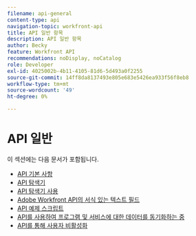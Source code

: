 ```yaml
---
filename: api-general
content-type: api
navigation-topic: workfront-api
title: API 일반 항목
description: API 일반 항목
author: Becky
feature: Workfront API
recommendations: noDisplay, noCatalog
role: Developer
exl-id: 4025002b-4b11-4105-81d6-5d493a0f2255
source-git-commit: 14ff8da8137493e805e683e5426ea933f56f8eb8
workflow-type: tm+mt
source-wordcount: '49'
ht-degree: 0%

---
```



# API 일반

이 섹션에는 다음 문서가 포함됩니다.

* [API 기본 사항](../../wf-api/general/api-basics.md)
* [API 탐색기](../../wf-api/general/api-explorer.md)
* [API 탐색기 사용](../../wf-api/general/using-api-explorer.md)
* [Adobe Workfront API의 서식 있는 텍스트 필드](../../wf-api/general/rich-text-field-api.md)
* [API 예제 스크립트](../../wf-api/general/api-example-scripts.md)
* [API를 사용하여 프로그램 및 서비스에 대한 데이터를 동기화하는 중](../../wf-api/general/api-sync-data.md)
* [API를 통해 사용자 비활성화](../../wf-api/general/deactivate-user-api.md)
<!--
* [Projects API](../../wf-api/general/projects-api.md)
-->
